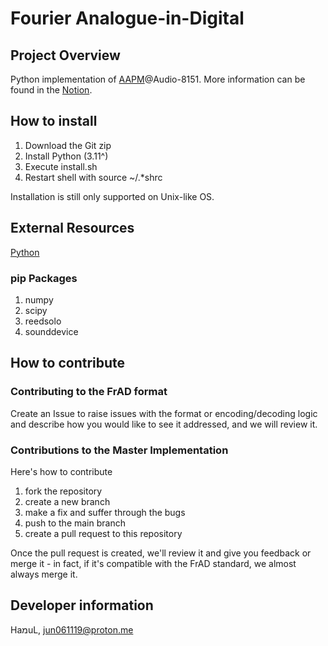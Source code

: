 # Fourier Analogue-in-Digital

## Project Overview

Python implementation of [AAPM](https://mikhael-openworkspace.notion.site/Project-Archivist-e512fa7a21474ef6bdbd615a424293cf)@Audio-8151. More information can be found in the [Notion](https://mikhael-openworkspace.notion.site/Fourier-Analogue-in-Digital-d170c1760cbf4bb4aaea9b1f09b7fead?pvs=4).

## How to install

1. Download the Git zip
2. Install Python (3.11^)
3. Execute install.sh
4. Restart shell with source ~/.*shrc

Installation is still only supported on Unix-like OS.

## External Resources

[Python](https://github.com/python/cpython)

### pip Packages

1. numpy
2. scipy
3. reedsolo
4. sounddevice

## How to contribute

### Contributing to the FrAD format

Create an Issue to raise issues with the format or encoding/decoding logic and describe how you would like to see it addressed, and we will review it.

### Contributions to the Master Implementation

Here's how to contribute

1. fork the repository
2. create a new branch
3. make a fix and suffer through the bugs
4. push to the main branch
5. create a pull request to this repository

Once the pull request is created, we'll review it and give you feedback or merge it - in fact, if it's compatible with the FrAD standard, we almost always merge it.

## Developer information

HaמuL, <jun061119@proton.me>
